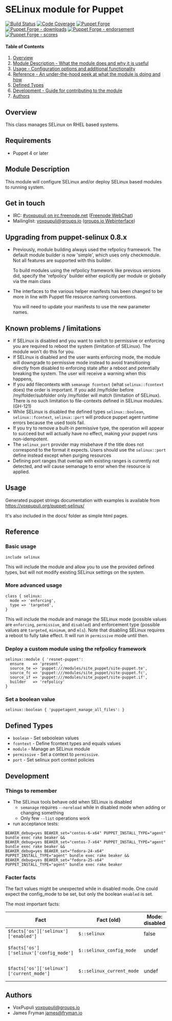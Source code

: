 # SELinux module for Puppet

[![Build Status](https://travis-ci.org/voxpupuli/puppet-selinux.png?branch=master)](https://travis-ci.org/voxpupuli/puppet-selinux)
[![Code Coverage](https://coveralls.io/repos/github/voxpupuli/puppet-selinux/badge.svg?branch=master)](https://coveralls.io/github/voxpupuli/puppet-selinux)
[![Puppet Forge](https://img.shields.io/puppetforge/v/puppet/selinux.svg)](https://forge.puppetlabs.com/puppet/selinux)
[![Puppet Forge - downloads](https://img.shields.io/puppetforge/dt/puppet/selinux.svg)](https://forge.puppetlabs.com/puppet/selinux)
[![Puppet Forge - endorsement](https://img.shields.io/puppetforge/e/puppet/selinux.svg)](https://forge.puppetlabs.com/puppet/selinux)
[![Puppet Forge - scores](https://img.shields.io/puppetforge/f/puppet/selinux.svg)](https://forge.puppetlabs.com/puppet/selinux)

#### Table of Contents

1. [Overview](#overview)
1. [Module Description - What the module does and why it is useful](#module-description)
1. [Usage - Configuration options and additional functionality](#usage)
1. [Reference - An under-the-hood peek at what the module is doing and how](#reference)
1. [Defined Types](#defined-types)
1. [Development - Guide for contributing to the module](#development)
1. [Authors](#authors)

## Overview

This class manages SELinux on RHEL based systems.

## Requirements

* Puppet 4 or later

## Module Description

This module will configure SELinux and/or deploy SELinux based modules to
running system.

## Get in touch

* IRC: [#voxpupuli on irc.freenode.net](irc://irc.freenode.net/voxpupuli)
  ([Freenode WebChat](http://webchat.freenode.net/?channels=%23voxpupuli))
* Mailinglist: <voxpupuli@groups.io>
  ([groups.io Webinterface](https://groups.io/g/voxpupuli/topics))

## Upgrading from puppet-selinux 0.8.x

* Previously, module building always used the refpolicy framework. The default
  module builder is now 'simple', which uses only checkmodule. Not all features are
  supported with this builder.

  To build modules using the refpolicy framework like previous versions did,
  specify the  'refpolicy' builder either explicitly per module or globally
  via the main class

* The interfaces to the various helper manifests has been changed to be more in line
  with Puppet file resource naming conventions.

  You will need to update your manifests to use the new parameter names.


## Known problems / limitations

* If SELinux is disabled and you want to switch to permissive or enforcing you
  are required to reboot the system (limitation of SELinux). The module won't
  do this for you.
* If SELinux is disabled and the user wants enforcing mode, the module
  will downgrade to permissive mode instead to avoid transitioning directly from
  disabled to enforcing state after a reboot and potentially breaking the system.
  The user will receive a warning when this happens,
* If you add filecontexts with `semanage fcontext` (what `selinux::fcontext`
  does) the order is important. If you add /my/folder before /my/folder/subfolder
  only /my/folder will match (limitation of SELinux). There is no such limitation
  to file-contexts defined in SELinux modules. (GH-121)
* While SELinux is disabled the defined types `selinux::boolean`,
  `selinux::fcontext`, `selinux::port` will produce puppet agent runtime errors
  because the used tools fail.
* If you try to remove a built-in permissive type, the operation will appear to succeed
  but will actually have no effect, making your puppet runs non-idempotent.
* The `selinux_port` provider may misbehave if the title does not correspond to
  the format it expects. Users should use the `selinux::port` define instead except
  when purging resources
* Defining port ranges that overlap with existing ranges is currently not detected, and will
  cause semanage to error when the resource is applied.

## Usage

Generated puppet strings documentation with examples is available from
https://voxpupuli.org/puppet-selinux/

It's also included in the docs/ folder as simple html pages.

## Reference

### Basic usage

```puppet
include selinux
```

This will include the module and allow you to use the provided defined types,
but will not modify existing SELinux settings on the system.

### More advanced usage

```puppet
class { selinux:
  mode => 'enforcing',
  type => 'targeted',
}
```

This will include the module and manage the SELinux mode (possible values are
`enforcing`, `permissive`, and `disabled`) and enforcement type (possible values
are `targeted`, `minimum`, and `mls`). Note that disabling SELinux requires a reboot
to fully take effect. It will run in `permissive` mode until then.


### Deploy a custom module using the refpolicy framework

```puppet
selinux::module { 'resnet-puppet':
  ensure    => 'present',
  source_te => 'puppet:///modules/site_puppet/site-puppet.te',
  source_fc => 'puppet:///modules/site_puppet/site-puppet.fc',
  source_if => 'puppet:///modules/site_puppet/site-puppet.if',
  builder   => 'refpolicy'
}
```

### Set a boolean value

```puppet
selinux::boolean { 'puppetagent_manage_all_files': }
```

## Defined Types

* `boolean` - Set seboolean values
* `fcontext` - Define fcontext types and equals values
* `module` - Manage an SELinux module
* `permissive` - Set a context to `permissive`.
* `port` - Set selinux port context policies

## Development

### Things to remember

* The SELinux tools behave odd when SELinux is disabled
    * `semanage` requires `--noreload` while in disabled mode when
      adding or changing something
    * Only few `--list` operations work
* run acceptance tests:

```
BEAKER_debug=yes BEAKER_set="centos-6-x64" PUPPET_INSTALL_TYPE="agent" bundle exec rake beaker &&
BEAKER_debug=yes BEAKER_set="centos-7-x64" PUPPET_INSTALL_TYPE="agent" bundle exec rake beaker &&
BEAKER_debug=yes BEAKER_set="fedora-24-x64" PUPPET_INSTALL_TYPE="agent" bundle exec rake beaker &&
BEAKER_debug=yes BEAKER_set="fedora-25-x64" PUPPET_INSTALL_TYPE="agent" bundle exec rake beaker
```

### Facter facts

The fact values might be unexpected while in disabled mode. One could expect
the config\_mode to be set, but only the boolean `enabled` is set.

The most important facts:

| Fact                                      | Fact (old)                | Mode: disabled | Mode: permissive                        | Mode:  enforcing                        |
|-------------------------------------------|---------------------------|----------------|-----------------------------------------|-----------------------------------------|
| `$facts['os']['selinux']['enabled']`      | `$::selinux`              | false          | true                                    | true                                    |
| `$facts['os']['selinux'['config_mode']`   | `$::selinux_config_mode`  | undef          | Value of SELINUX in /etc/selinux/config | Value of SELINUX in /etc/selinux/config |
| `$facts['os']['selinux']['current_mode']` | `$::selinux_current_mode` | undef          | Value of `getenforce` downcased         | Value of `getenforce` downcased         |

## Authors

* VoxPupuli <voxpupuli@groups.io>
* James Fryman <james@fryman.io>
